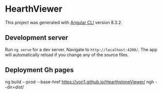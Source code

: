 # HearthViewer

This project was generated with [Angular CLI](https://github.com/angular/angular-cli) version 8.3.2.

## Development server

Run `ng serve` for a dev server. Navigate to `http://localhost:4200/`. The app will automatically reload if you change any of the source files.

## Deployment Gh pages
 ng build --prod --base-href https://yori1.github.io/HearthstoneViewer/
 ngh --dir=dist/